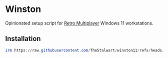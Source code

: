 # Winston

Opinionated setup script for [Retro Multiplayer](https://retromultiplayer.com) Windows 11 workstations.

## Installation

```powershell
irm https://raw.githubusercontent.com/TheStalwart/winston11/refs/heads/main/Winston.ps1 | iex
```

